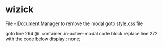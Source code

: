 # wizick
File - Document Manager 
to remove the modal
goto style.css file

goto line 264  @ .container .in-active-modal code block
replace line 272 with the code below 
display      : none;
